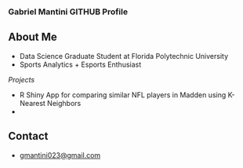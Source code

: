 ### Gabriel Mantini GITHUB Profile

## About Me
- Data Science Graduate Student at Florida Polytechnic University
- Sports Analytics + Esports Enthusiast

*Projects*
- R Shiny App for comparing similar NFL players in Madden using K-Nearest Neighbors
- 

## Contact
- gmantini023@gmail.com

<!--
**gmantini/gmantini** is a ✨ _special_ ✨ repository because its `README.md` (this file) appears on your GitHub profile.

Here are some ideas to get you started:

- 🔭 I’m currently working on ...
- 🌱 I’m currently learning ...
- 👯 I’m looking to collaborate on ...
- 🤔 I’m looking for help with ...
- 💬 Ask me about ...
- 📫 How to reach me: ...
- 😄 Pronouns: ...
- ⚡ Fun fact: ...
-->

